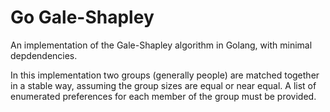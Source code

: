 # Go Gale-Shapley

An implementation of the Gale-Shapley algorithm in Golang, with minimal depdendencies. 

In this implementation two groups (generally people) are matched together in a stable way, assuming the group sizes are equal or near equal. A list of enumerated preferences for each member of the group must be provided.
